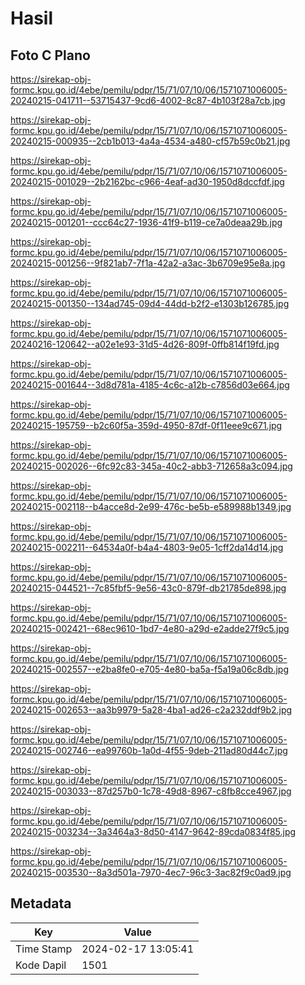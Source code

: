 # Hasil

## Foto C Plano

https://sirekap-obj-formc.kpu.go.id/4ebe/pemilu/pdpr/15/71/07/10/06/1571071006005-20240215-041711--53715437-9cd6-4002-8c87-4b103f28a7cb.jpg

https://sirekap-obj-formc.kpu.go.id/4ebe/pemilu/pdpr/15/71/07/10/06/1571071006005-20240215-000935--2cb1b013-4a4a-4534-a480-cf57b59c0b21.jpg

https://sirekap-obj-formc.kpu.go.id/4ebe/pemilu/pdpr/15/71/07/10/06/1571071006005-20240215-001029--2b2162bc-c966-4eaf-ad30-1950d8dccfdf.jpg

https://sirekap-obj-formc.kpu.go.id/4ebe/pemilu/pdpr/15/71/07/10/06/1571071006005-20240215-001201--ccc64c27-1936-41f9-b119-ce7a0deaa29b.jpg

https://sirekap-obj-formc.kpu.go.id/4ebe/pemilu/pdpr/15/71/07/10/06/1571071006005-20240215-001256--9f821ab7-7f1a-42a2-a3ac-3b6709e95e8a.jpg

https://sirekap-obj-formc.kpu.go.id/4ebe/pemilu/pdpr/15/71/07/10/06/1571071006005-20240215-001350--134ad745-09d4-44dd-b2f2-e1303b126785.jpg

https://sirekap-obj-formc.kpu.go.id/4ebe/pemilu/pdpr/15/71/07/10/06/1571071006005-20240216-120642--a02e1e93-31d5-4d26-809f-0ffb814f19fd.jpg

https://sirekap-obj-formc.kpu.go.id/4ebe/pemilu/pdpr/15/71/07/10/06/1571071006005-20240215-001644--3d8d781a-4185-4c6c-a12b-c7856d03e664.jpg

https://sirekap-obj-formc.kpu.go.id/4ebe/pemilu/pdpr/15/71/07/10/06/1571071006005-20240215-195759--b2c60f5a-359d-4950-87df-0f11eee9c671.jpg

https://sirekap-obj-formc.kpu.go.id/4ebe/pemilu/pdpr/15/71/07/10/06/1571071006005-20240215-002026--6fc92c83-345a-40c2-abb3-712658a3c094.jpg

https://sirekap-obj-formc.kpu.go.id/4ebe/pemilu/pdpr/15/71/07/10/06/1571071006005-20240215-002118--b4acce8d-2e99-476c-be5b-e589988b1349.jpg

https://sirekap-obj-formc.kpu.go.id/4ebe/pemilu/pdpr/15/71/07/10/06/1571071006005-20240215-002211--64534a0f-b4a4-4803-9e05-1cff2da14d14.jpg

https://sirekap-obj-formc.kpu.go.id/4ebe/pemilu/pdpr/15/71/07/10/06/1571071006005-20240215-044521--7c85fbf5-9e56-43c0-879f-db21785de898.jpg

https://sirekap-obj-formc.kpu.go.id/4ebe/pemilu/pdpr/15/71/07/10/06/1571071006005-20240215-002421--68ec9610-1bd7-4e80-a29d-e2adde27f9c5.jpg

https://sirekap-obj-formc.kpu.go.id/4ebe/pemilu/pdpr/15/71/07/10/06/1571071006005-20240215-002557--e2ba8fe0-e705-4e80-ba5a-f5a19a06c8db.jpg

https://sirekap-obj-formc.kpu.go.id/4ebe/pemilu/pdpr/15/71/07/10/06/1571071006005-20240215-002653--aa3b9979-5a28-4ba1-ad26-c2a232ddf9b2.jpg

https://sirekap-obj-formc.kpu.go.id/4ebe/pemilu/pdpr/15/71/07/10/06/1571071006005-20240215-002746--ea99760b-1a0d-4f55-9deb-211ad80d44c7.jpg

https://sirekap-obj-formc.kpu.go.id/4ebe/pemilu/pdpr/15/71/07/10/06/1571071006005-20240215-003033--87d257b0-1c78-49d8-8967-c8fb8cce4967.jpg

https://sirekap-obj-formc.kpu.go.id/4ebe/pemilu/pdpr/15/71/07/10/06/1571071006005-20240215-003234--3a3464a3-8d50-4147-9642-89cda0834f85.jpg

https://sirekap-obj-formc.kpu.go.id/4ebe/pemilu/pdpr/15/71/07/10/06/1571071006005-20240215-003530--8a3d501a-7970-4ec7-96c3-3ac82f9c0ad9.jpg


## Metadata

| Key        | Value               |
| ---------- | ------------------- |
| Time Stamp | 2024-02-17 13:05:41 |
| Kode Dapil | 1501                |



